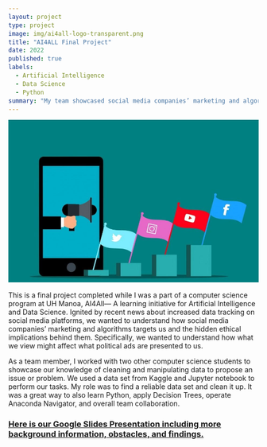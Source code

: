 ```yaml
---
layout: project
type: project
image: img/ai4all-logo-transparent.png
title: "AI4ALL Final Project"
date: 2022
published: true
labels:
  - Artificial Intelligence
  - Data Science
  - Python
summary: "My team showcased social media companies’ marketing and algorithms targets us by analyzing a data set regarding political social media ads viewed."
---
```


![Artificial Intelligence Image](/img/socialmedia-ai.jpeg)

This is a final project completed while I was a part of a computer science program at UH Manoa, AI4All— A learning initiative for Artificial Intelligence and Data Science. Ignited by recent news about increased data tracking on social media platforms, we wanted to understand how social media companies’ marketing and algorithms targets us and the hidden ethical implications behind them. Specifically, we wanted to understand how what we view might affect what political ads are presented to us.

As a team member, I worked with two other computer science students to showcase our knowledge of cleaning and manipulating data to propose an issue or problem. We used a data set from Kaggle and Jupyter notebook to perform our tasks. My role was to find a reliable data set and clean it up. It was a great way to also learn Python, apply Decision Trees, operate Anaconda Navigator, and overall team collaboration. 

### [Here is our Google Slides Presentation including more background information, obstacles, and findings.](https://docs.google.com/presentation/d/1WWVus4Mm5T8OtfaycxZZe4krILQsvmAv9iRrC0wBEDA/edit?usp=sharing)
